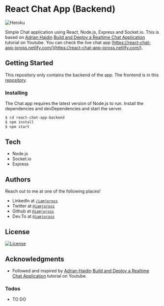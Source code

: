 # React Chat App (Backend)
![Heroku](https://heroku-badge.herokuapp.com/?app=react-chat-app-joross)

Simple Chat application using React, Node.js, Express and Socket.io. This is based on [Adrian Hajdin](https://github.com/adrianhajdin) [Build and Deploy a Realtime Chat Application](https://www.youtube.com/watch?v=ZwFA3YMfkoc) tutorial on Youtube. You can check the live chat app [https://react-chat-app-joross.netlify.com/](https://react-chat-app-joross.netlify.com/).

## Getting Started

This repository only contains the backend of the app. The frontend is in this [repository](https://github.com/iamjoross/react-chat-app-frontend).


### Installing

The Chat app requires the latest version of Node.js to run. 
Install the dependencies and devDependencies and start the server.

```sh
$ cd react-chat-app-backend
$ npm install
$ npm start
```

## Tech

* Node.js
* Socket.io
* Express

## Authors

Reach out to me at one of the following places!

- LinkedIn at <a href="https://www.linkedin.com/in/iamjoross/" target="_blank">`/iamjoross`</a>
- Twitter at <a href="http://twitter.com/iamjoross" target="_blank">`@iamjoross`</a>
- Github at <a href="http://twitter.com/iamjoross" target="_blank">`@iamjoross`</a>
- Dev.To at <a href="https://dev.to/iamjoross" target="_blank">`@iamjoross`</a>

## License

[![License](http://img.shields.io/:license-mit-blue.svg?style=flat-square)](http://badges.mit-license.org)


## Acknowledgments

* Followed and inspired by [Adrian Hajdin](https://github.com/adrianhajdin) [Build and Deploy a Realtime Chat Application](https://www.youtube.com/watch?v=ZwFA3YMfkoc) tutorial on Youtube.


### Todos

 - TO DO

